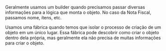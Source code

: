 Geralmente usamos um builder quando precisamos passar diversas informações para a lógica que monta o objeto. No caso da Nota Fiscal, passamos nome, ítens, etc.

Usamos uma fábrica quando temos que isolar o processo de criação de um objeto em um único lugar. Essa fábrica pode descobrir como criar o objeto dentro dela própria, mas geralmente ela não precisa de muitas informações para criar o objeto.